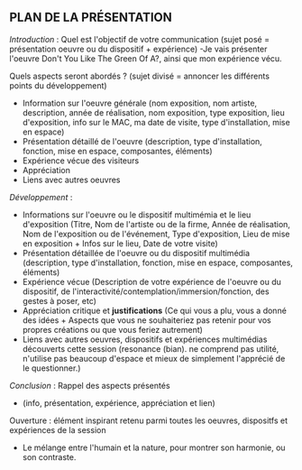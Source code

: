## PLAN DE LA PRÉSENTATION

*Introduction* :
Quel est l'objectif de votre communication (sujet posé = présentation oeuvre ou du dispositif + expérience)
-Je vais présenter l'oeuvre Don't You Like The Green Of A?, ainsi que mon expérience vécu.

Quels aspects seront abordés ? (sujet divisé = annoncer les différents points du développement)
- Information sur l'oeuvre générale (nom exposition, nom artiste, description, année de réalisation, nom exposition, type exposition, lieu d'exposition, info sur le MAC, ma date de visite, type d'installation, mise en espace)
- Présentation détaillé de l'oeuvre (description, type d'installation, fonction, mise en espace, composantes, éléments)
- Expérience vécue des visiteurs
- Appréciation
- Liens avec autres oeuvres

*Développement* :
-  Informations sur l'oeuvre ou le dispositif multimémia et le lieu d'exposition (Titre, Nom de l'artiste ou de la firme, Année de réalisation, Nom de l'exposition ou de l'événement, Type d'exposition, Lieu de mise en exposition + Infos sur le lieu, Date de votre visite)
-  Présentation détaillée de l'oeuvre ou du dispositif multimédia (description, type d'installation, fonction, mise en espace, composantes, éléments)
-  Expérience vécue (Description de votre expérience de l'oeuvre ou du dispositif, de l'interactivité/contemplation/immersion/fonction, des gestes à poser, etc)
-  Appréciation critique et **justifications** (Ce qui vous a plu, vous a donné des idées + Aspects que vous ne souhaiteriez pas retenir pour vos propres créations ou que vous feriez autrement)
-  Liens avec autres oeuvres, dispositifs et expériences multimédias découverts cette session (resonance (bian). ne comprend pas utilité, n'utilise pas beaucoup d'espace et mieux de simplement l'apprécié de le questionner.)

*Conclusion* :
Rappel des aspects présentés
- (info, présentation, expérience, appréciation et lien)

Ouverture : élément inspirant retenu parmi toutes les oeuvres, dispositfs et expériences de la session
- Le mélange entre l'humain et la nature, pour montrer son harmonie, ou son contraste.

